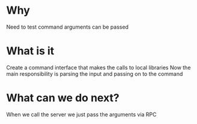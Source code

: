 # Why
Need to test command arguments can be passed

# What is it
Create a command interface that makes the calls to local libraries
Now the main responsibility is parsing the input and passing on to the command

# What can we do next?
When we call the server we just pass the arguments via RPC